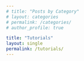 ```yaml
---
# title: "Posts by Category"
# layout: categories
# permalink: /categories/
# author_profile: true

title: "Tutorials"
layout: single
permalink: /tutorials/
---
```

